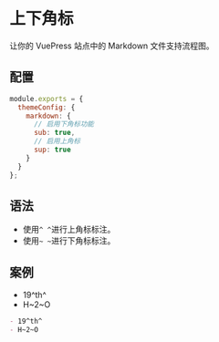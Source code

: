 # 上下角标 <MyBadge text="V0.0.8" />

让你的 VuePress 站点中的 Markdown 文件支持流程图。

## 配置

```js
module.exports = {
  themeConfig: {
    markdown: {
      // 启用下角标功能
      sub: true,
      // 启用上角标
      sup: true
    }
  }
};
```

## 语法

- 使用`^ ^`进行上角标标注。
- 使用`~ ~`进行下角标标注。

## 案例

- 19^th^
- H~2~O

```md
- 19^th^
- H~2~O
```
